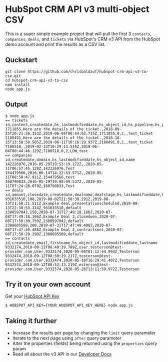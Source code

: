 # HubSpot CRM API v3 multi-object CSV

This is a super simple example project that will pull the first 3 `contacts`, `companies`, `deals`, and `tickets` via HubSpot's CRM v3 API from the HubSpot demo account and print the results as a CSV list.

## Quckstart

```
git clone https://github.com/chrisbaldauf/hubspot-crm-api-v3-to-csv.git
cd hubspot-crm-api-v3-to-csv
npm install
node app.js
```

## Output

```
$ node app.js
== tickets
id,content,createdate,hs_lastmodifieddate,hs_object_id,hs_pipeline,hs_pipeline_stage,hs_ticket_priority,subject
1711855,Here are the details of the ticket.,2018-09-25T20:21:26.353Z,2019-06-04T00:44:03.725Z,1711855,0,1,,test_ticket
2180491,Here are the details of the ticket.,2018-10-15T13:58:50.505Z,2019-06-11T10:16:29.937Z,2180491,0,1,,test_ticket
7106518,,2019-02-13T10:29:13.535Z,2019-06-04T00:44:46.129Z,7106518,0,2,LOW,test
== companies
id,createdate,domain,hs_lastmodifieddate,hs_object_id,name
142226976,2016-05-29T19:53:19.172Z,,2020-05-11T06:57:45.128Z,142226976,Test
154479566,2016-06-14T14:22:53.571Z,,2020-05-11T08:58:47.911Z,154479566,test
160790833,2016-05-29T19:08:09.537Z,,2020-05-11T07:24:28.079Z,160790833,Test
== deals
id,amount,closedate,createdate,dealname,dealstage,hs_lastmodifieddate,hs_object_id,pipeline
931633510,100,2019-08-02T21:58:38.291Z,2019-08-13T21:58:21.511Z,Example deal,presentationscheduled,2019-08-13T22:30:53.314Z,931633510,default
2388597042,150,2020-07-31T17:49:18.166Z,2020-07-08T17:49:18.166Z,Example Deal 3,closedwon,2020-07-08T17:50:38.759Z,2388597042,default
2388605589,200,2020-07-31T17:47:49.488Z,2020-07-08T17:47:49.488Z,Example Deal 2,contractsent,2020-07-08T17:50:20.290Z,2388605589,default
== contacts
id,createdate,email,firstname,hs_object_id,lastmodifieddate,lastname
9332174,2018-09-12T08:40:39.789Z,user.testerson@test-provider.com,User,9332174,2020-05-04T01:12:44.993Z,Testerson
9332474,2018-09-12T08:50:29.217Z,testerson@test-provider.com,User,9332474,2020-05-10T16:29:41.407Z,Testerson
9332574,2018-09-12T08:52:13.219Z,esterson@test-provider.com,User,9332574,2020-05-26T13:11:59.972Z,Testerson
```

## Try it on your own account

Get your [HubSpot API Key](https://knowledge.hubspot.com/integrations/how-do-i-get-my-hubspot-api-key)

```
$ HUBSPOT_API_KEY={YOUR_HUBSPOT_API_KEY_HERE} node app.js
```

## Taking it further  

* Increase the results per page by changing the `limit` query parameter
* Iterate to the next page using `after` query parameter
* Alter the properties (fields) being returned using the `properties` query param
* Read all about the v3 API in our [Developer Docs](https://developers.hubspot.com/docs/api/crm/understanding-the-crm)
